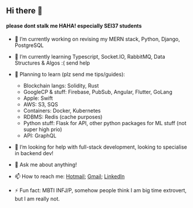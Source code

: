 ## Hi there 👋

<!-- **c-zhenhao/c-zhenhao** is a ✨ _special_ ✨ repository because its `README.md` (this file) appears on your GitHub profile. -->

#### please dont stalk me HAHA! especially SEI37 students

<!-- Here are some ideas to get you started: -->

- 🔭 I’m currently working on revising my MERN stack, Python, Django, PostgreSQL

- 🌱 I’m currently learning Typescript, Socket.IO, RabbitMQ, Data Structures & Algos :( send help

- 📝 Planning to learn (plz send me tips/guides):
    - Blockchain langs: Solidity, Rust
    - GoogleCP & stuff: Firebase, PubSub, Angular, Flutter, GoLang
    - Apple: Swift
    - AWS: S3, SQS
    - Containers: Docker, Kubernetes
    - RDBMS: Redis (cache purposes)
    - Python stuff: Flask for API, other python packages for ML stuff (not super high prio)
    - API: GraphQL
<!-- - 👯 I’m looking to collaborate on ... -->

- 🤔 I’m looking for help with full-stack development, looking to specialise in backend dev!

- 💬 Ask me about anything!

- 📫 How to reach me: [Hotmail](mailto:czhenhao@hotmail.com); [Gmail](mailto:zhenhaoc@gmail.com); [LinkedIn](https://www.linkedin.com/in/zhenhaoc/)
<!-- - 😄 Pronouns: ... -->

- ⚡ Fun fact: MBTI INFJ/P, somehow people think I am big time extrovert, but I am really not.
